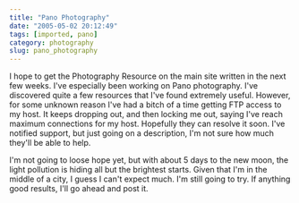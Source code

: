 ```yaml
---
title: "Pano Photography"
date: "2005-05-02 20:12:49"
tags: [imported, pano]
category: photography
slug: pano_photography
---
```


I hope to get the Photography Resource on the main site written in the next few weeks. I've especially been working on Pano photography. I've discovered quite a few resources that I've found extremely useful. However, for some unknown reason I've had a bitch of a time getting FTP access to my host. It keeps dropping out, and then locking me out, saying I've reach maximum connections for my host. Hopefully they can resolve it soon. I've notified support, but just going on a description, I'm not sure how much they'll be able to help.

I'm not going to loose hope yet, but with about 5 days to the new moon, the light pollution is hiding all but the brightest starts. Given that I'm in the middle of a city, I guess I can't expect much. I'm still going to try. If anything good results, I'll go ahead and post it.
